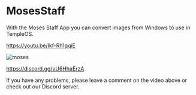 # MosesStaff
 With the Moses Staff App you can convert images from Windows to use in TempleOS.
 
https://youtu.be/Ikf-Rh1qqiE

![moses]([[https://raw.github.com/austings/MosesStaff/main/moses.bmp](https://raw.githubusercontent.com/austings/MosesStaff/main/moses.bmp?token=GHSAT0AAAAAACCIVMNDA42V3TKWSY2QPY4AZDDRXKQ)])

https://discord.gg/vU6HhaErzA

If you have any problems, please leave a comment on the video above or check out our Discord server.
